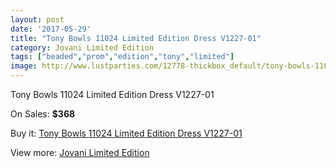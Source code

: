 ```yaml
---
layout: post
date: '2017-05-29'
title: "Tony Bowls 11024 Limited Edition Dress V1227-01"
category: Jovani Limited Edition
tags: ["beaded","prom","edition","tony","limited"]
image: http://www.lustparties.com/12778-thickbox_default/tony-bowls-11024-limited-edition-dress-v1227-01.jpg
---
```

Tony Bowls 11024 Limited Edition Dress V1227-01

On Sales: **$368**
<a href="https://www.lustparties.com/en/jovani-limited-edition/4800-tony-bowls-11024-limited-edition-dress-v1227-01.html"><amp-img layout="responsive" width="600" height="600" src="//www.lustparties.com/12778-thickbox_default/tony-bowls-11024-limited-edition-dress-v1227-01.jpg" alt="Tony Bowls 11024 Limited Edition Dress V1227-01 0" /></a>

Buy it: [Tony Bowls 11024 Limited Edition Dress V1227-01](https://www.lustparties.com/en/jovani-limited-edition/4800-tony-bowls-11024-limited-edition-dress-v1227-01.html "Tony Bowls 11024 Limited Edition Dress V1227-01")

View more: [Jovani Limited Edition](https://www.lustparties.com/en/28-jovani-limited-edition "Jovani Limited Edition")